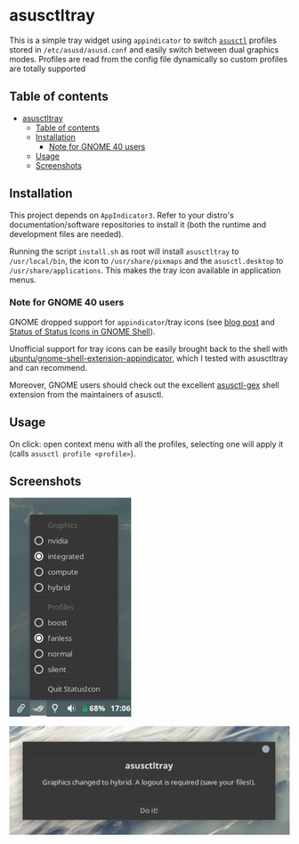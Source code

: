 # asusctltray
This is a simple tray widget using `appindicator` to switch [`asusctl`](https://gitlab.com/asus-linux/asus-nb-ctrl) profiles stored in `/etc/asusd/asusd.conf` and easily switch between dual graphics modes. Profiles are read from the config file dynamically so custom profiles are totally supported

## Table of contents
- [asusctltray](#asusctltray)
  - [Table of contents](#table-of-contents)
  - [Installation](#installation)
    - [Note for GNOME 40 users](#note-for-gnome-40-users)
  - [Usage](#usage)
  - [Screenshots](#screenshots)

## Installation
This project depends on `AppIndicator3`. Refer to your distro's documentation/software repositories to install it (both the runtime and development files are needed).

Running the script `install.sh` as root will install `asusctltray` to `/usr/local/bin`, the icon to `/usr/share/pixmaps` and the `asusctl.desktop` to `/usr/share/applications`. This makes the tray icon available in application menus.

### Note for GNOME 40 users
GNOME dropped support for `appindicator`/tray icons (see [blog post](https://blogs.gnome.org/aday/2017/08/31/status-icons-and-gnome/) and [Status of Status Icons in GNOME Shell](https://discourse.gnome.org/t/status-of-status-icon-in-gnome-shell/6441)). 

Unofficial support for tray icons can be easily brought back to the shell with [ubuntu/gnome-shell-extension-appindicator](https://github.com/ubuntu/gnome-shell-extension-appindicator), which I tested with asusctltray and can recommend.

Moreover, GNOME users should check out the excellent [asusctl-gex](https://gitlab.com/asus-linux/asusctl-gex/-/tree/main) shell extension from the maintainers of asusctl.

## Usage
On click: open context menu with all the profiles, selecting one will apply it (calls `asusctl profile <profile>`).

## Screenshots
![tray.png](screenshots/tray.png)

![dialog.png](screenshots/dialog.png)